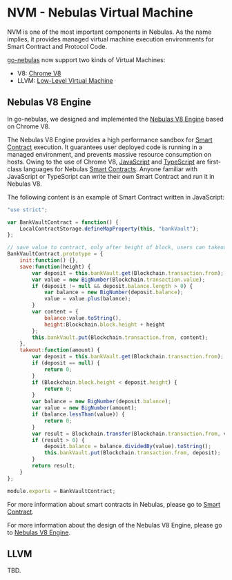 # NVM - Nebulas Virtual Machine

NVM is one of the most important components in Nebulas. As the name implies, it provides managed virtual machine execution environments for Smart Contract and Protocol Code.

[go-nebulas](https://github.com/nebulasio/go-nebulas) now support two kinds of Virtual Machines:

* V8: [Chrome V8](https://developers.google.com/v8/)
* LLVM: [Low-Level Virtual Machine](https://llvm.org)

## Nebulas V8 Engine

In go-nebulas, we designed and implemented the [Nebulas V8 Engine](https://github.com/nebulasio/wiki/blob/master/nebulas_v8.md) based on Chrome V8.

The Nebulas V8 Engine provides a high performance sandbox for [Smart Contract](https://github.com/nebulasio/wiki/blob/master/smart_contract.md) execution. It guarantees user deployed code is running in a managed environment, and prevents massive resource consumption on hosts. Owing to the use of Chrome V8, [JavaScript](https://en.wikipedia.org/wiki/JavaScript) and [TypeScript](https://en.wikipedia.org/wiki/TypeScript) are first-class languages for Nebulas [Smart Contracts](https://github.com/nebulasio/wiki/blob/master/smart_contract.md). Anyone familiar with JavaScript or TypeScript can write their own Smart Contract and run it in Nebulas V8.

The following content is an example of Smart Contract written in JavaScript:

```javascript
"use strict";

var BankVaultContract = function() {
    LocalContractStorage.defineMapProperty(this, "bankVault");
};

// save value to contract, only after height of block, users can takeout
BankVaultContract.prototype = {
    init:function() {},
    save:function(height) {
        var deposit = this.bankVault.get(Blockchain.transaction.from);
        var value = new BigNumber(Blockchain.transaction.value);
        if (deposit != null && deposit.balance.length > 0) {
            var balance = new BigNumber(deposit.balance);
            value = value.plus(balance);
        }
        var content = {
            balance:value.toString(),
            height:Blockchain.block.height + height
        };
        this.bankVault.put(Blockchain.transaction.from, content);
    },
    takeout:function(amount) {
        var deposit = this.bankVault.get(Blockchain.transaction.from);
        if (deposit == null) {
            return 0;
        }
        if (Blockchain.block.height < deposit.height) {
            return 0;
        }
        var balance = new BigNumber(deposit.balance);
        var value = new BigNumber(amount);
        if (balance.lessThan(value)) {
            return 0;
        }
        var result = Blockchain.transfer(Blockchain.transaction.from, value);
        if (result > 0) {
            deposit.balance = balance.dividedBy(value).toString();
            this.bankVault.put(Blockchain.transaction.from, deposit);
        }
        return result;
    }
};

module.exports = BankVaultContract;
```

For more information about smart contracts in Nebulas, please go to [Smart Contract](https://github.com/nebulasio/wiki/blob/master/smart_contract.md).

For more information about the design of the Nebulas V8 Engine, please go to [Nebulas V8 Engine](https://github.com/nebulasio/wiki/blob/master/nebulas_v8.md).

## LLVM

TBD.

